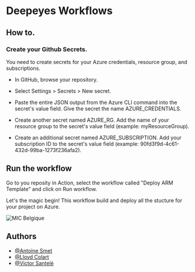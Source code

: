 # Deepeyes Workflows

## How to.

### Create your Github Secrets.

You need to create secrets for your Azure credentials, resource group, and subscriptions.

- In GitHub, browse your repository.

- Select Settings > Secrets > New secret.

- Paste the entire JSON output from the Azure CLI command into the secret's value field. Give the secret the name AZURE_CREDENTIALS.

- Create another secret named AZURE_RG. Add the name of your resource group to the secret's value field (example: myResourceGroup).

- Create an additional secret named AZURE_SUBSCRIPTION. Add your subscription ID to the secret's value field (example: 90fd3f9d-4c61-432d-99ba-1273f236afa2).

## Run the workflow

Go to you reposity in Action, select the workflow called "Deploy ARM Template" and click on Run workflow.

Let's the magic begin! This workflow build and deploy all the stucture for your project on Azure.

![MIC Belgique](https://cdn.discordapp.com/attachments/988803921634021466/997492237783007292/Capture_decran_2022-04-26_135503.png)

## Authors

- [@Antoine Smet](https://github.com/AntoineSmet/)
- [@Lloyd Colart](https://github.com/Lloydcol/)
- [@Victor Santelé](https://github.com/WolfVic/)